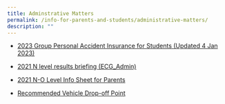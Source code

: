 ```yaml
---
title: Adminstrative Matters
permalink: /info-for-parents-and-students/administrative-matters/
description: ""
---
```

* [2023 Group Personal Accident Insurance for Students (Updated 4 Jan 2023)](/files/Product%20Fact%20Sheet%20Year%202023_GPA%20Product%20Fact%20Sheet%20for%202023.pdf)

* [2021 N level results briefing (ECG_Admin)](/files/N%20level%20results%20briefing%20ECG_Admin.pdf)
* [2021 N-O Level Info Sheet for Parents](/files/N-O%20Level%20Info%20Sheet%20for%20Parents.pdf)
* [Recommended Vehicle Drop-off Point](/files/Recommended%20Drop%20Off%20Point.pdf)


